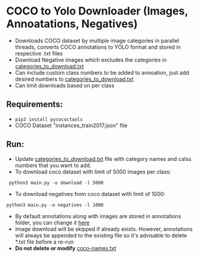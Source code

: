 # COCO to Yolo Downloader (Images, Annoatations, Negatives)

- Downloads COCO dataset by multiple image categories in parallel threads, converts COCO annotations to YOLO format and stored in respective .txt files
- Download Negative images which excludes the categories in [categories_to_download.txt](https://github.com/maldivien/Coco-to-yolo-downloader/blob/d7726b02148990bc60589dd093ea89e06ff3dc56/categories_to_download.txt#L1)
- Can include custom class numbers to be added to annoation, just add desired numbers to [categories_to_download.txt](https://github.com/maldivien/Coco-to-yolo-downloader/blob/d7726b02148990bc60589dd093ea89e06ff3dc56/categories_to_download.txt#L1)
- Can limit downloads based on per class  

## Requirements:
- ``` pip3 install pycococtools ```
- COCO Dataset "instances_train2017.json" file

## Run:
- Update [categories_to_download.txt](https://github.com/maldivien/Coco-to-yolo-downloader/blob/main/categories_to_download.txt) file with category names and calss numbers that you want to add.
- To download coco dataset with limit of 5000 images per class: 
``` 
 python3 main.py -o download -l 5000
```
- To download negatives from coco dataset with limit of 1000: 
``` 
python3 main.py -o negatives -l 1000
```
- By default annotations along with images are stored in annotations folder, you can change it [here](https://github.com/maldivien/Coco-to-yolo-downloader/blob/0793c9ae9cbe0e17d7cac93709fdd0abc2f16811/main.py#L131)
- Image download will be skipped if already exists. However, annotations will always be appended to the existing file so it's advisable to delete *.txt file before a re-run 
- **Do not delete or modify** [coco-names.txt](https://github.com/maldivien/Coco-to-yolo-downloader/blob/main/coco-names.txt)

